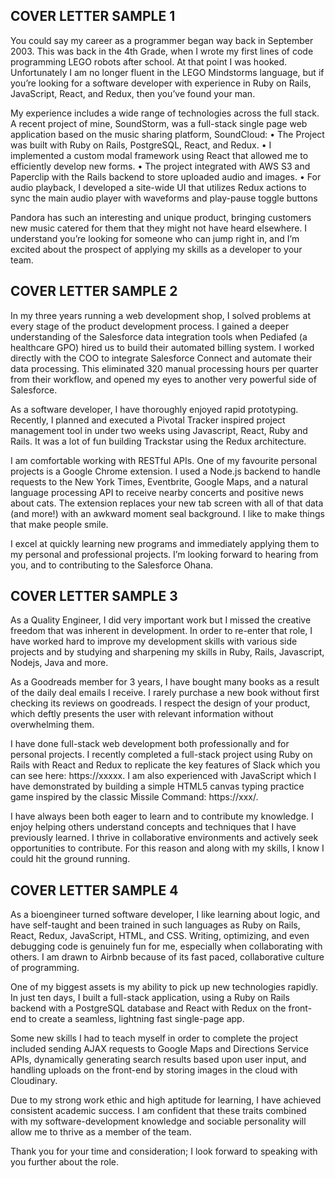 

## COVER LETTER SAMPLE 1 ##
 
You could say my career as a programmer began way back in September 2003. This was back in
the 4th Grade, when I wrote my first lines of code programming LEGO robots after school. At
that point I was hooked. Unfortunately I am no longer fluent in the LEGO Mindstorms
language, but if you’re looking for a software developer with experience in Ruby on Rails,
JavaScript, React, and Redux, then you’ve found your man.

My experience includes a wide range of technologies across the full stack. A recent project of
mine, SoundStorm, was a full-stack single page web application based on the music sharing
platform, SoundCloud:
• The Project was built with Ruby on Rails, PostgreSQL, React, and Redux.
• I implemented a custom modal framework using React that allowed me to
efficiently develop new forms.
• The project integrated with AWS S3 and Paperclip with the Rails backend to
store uploaded audio and images.
• For audio playback, I developed a site-wide UI that utilizes Redux actions to
sync the main audio player with waveforms and play-pause toggle buttons

Pandora has such an interesting and unique product, bringing customers new music catered for
them that they might not have heard elsewhere. I understand you’re looking for someone who
can jump right in, and I’m excited about the prospect of applying my skills as a developer to
your team.


## COVER LETTER SAMPLE 2 ##

In my three years running a web development shop, I solved problems at every stage of the product development process. 
I gained a deeper understanding of the Salesforce data integration tools when Pediafed (a healthcare GPO) hired us to build 
their automated billing system. I worked directly with the COO to integrate Salesforce Connect and automate their data processing. 
This eliminated 320 manual processing hours per quarter from their workflow, and opened my eyes to another very powerful 
side of Salesforce. 

As a software developer, I have thoroughly enjoyed rapid prototyping. Recently, I planned and executed a Pivotal Tracker 
inspired project management tool in under two weeks using Javascript, React, Ruby and Rails. It was a lot of fun building 
Trackstar using the Redux architecture. 

I am comfortable working with RESTful APIs. One of my favourite personal projects is a Google Chrome extension. I used a 
Node.js backend to handle requests to the New York Times, Eventbrite, Google Maps, and a natural language processing API to 
receive nearby concerts and positive news about cats. The extension replaces your new tab screen with all of that data (and more!) 
with an awkward moment seal background. I like to make things that make people smile. 

I excel at quickly learning new programs and immediately applying them to my personal and professional projects. I’m looking 
forward to hearing from you, and to contributing to the Salesforce Ohana. 

## COVER LETTER SAMPLE 3 ##

As a Quality Engineer, I did very important work but I missed the creative freedom that was inherent in development. 
In order to re-enter that role, I have worked hard to improve my development skills with various side projects and by studying and
sharpening my skills in Ruby, Rails, Javascript, Nodejs, Java and more.

As a Goodreads member for 3 years, I have bought many books as a result of the daily deal emails I receive. I rarely 
purchase a new book without first checking its reviews on goodreads. I respect the design of your product, which deftly 
presents the user with relevant information without overwhelming them.

I have done full-stack web development both professionally and for personal projects. I recently completed a full-stack project 
using Ruby on Rails with React and Redux to replicate the key features of Slack which you can see here: https://xxxxx. I am also 
experienced with JavaScript which I have demonstrated by building a simple HTML5 canvas typing practice game inspired by the 
classic Missile Command: https://xxx/.

I have always been both eager to learn and to contribute my knowledge. I enjoy helping others understand concepts and techniques 
that I have previously learned. I thrive in collaborative environments and actively seek opportunities to contribute. For this 
reason and along with my skills, I know I could hit the ground running.

## COVER LETTER SAMPLE 4 ##

 As a bioengineer turned software developer, I like learning about logic, and have self-taught and been trained in 
 such languages as Ruby on Rails, React, Redux, JavaScript, HTML, and CSS. Writing, optimizing, and even debugging code 
 is genuinely fun for me, especially when collaborating with others. I am drawn to Airbnb because of its fast paced, 
 collaborative culture of programming.
	
One of my biggest assets is my ability to pick up new technologies rapidly. In just ten days, I built a full-stack application, 
using a Ruby on Rails backend with a PostgreSQL database and React with Redux on the front-end to create a seamless, lightning fast 
single-page app. 

Some new skills I had to teach myself in order to complete the project included sending AJAX requests to Google Maps 
and Directions Service APIs, dynamically generating search results based upon user input, and handling uploads on the front-end by 
storing images in the cloud with Cloudinary. 
	
Due to my strong work ethic and high aptitude for learning, I have achieved consistent academic success. I am confident that 
these traits combined with my software-development knowledge and sociable personality will allow me to thrive as a member of 
the team. 

Thank you for your time and consideration; I look forward to speaking with you further about the role.
